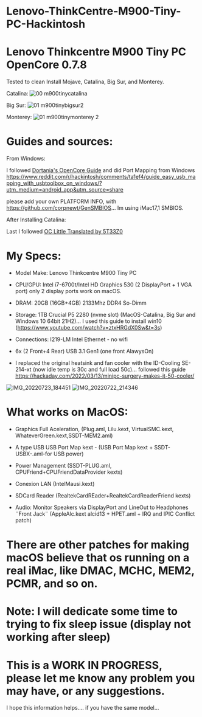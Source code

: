 # Lenovo-ThinkCentre-M900-Tiny-PC-Hackintosh

# Lenovo Thinkcentre M900 Tiny PC OpenCore 0.7.8

 

Tested to clean Install Mojave, Catalina, Big Sur, and Monterey.

Catalina:
![00 m900tinycatalina](https://user-images.githubusercontent.com/74636450/180625322-7ae9e0b4-417d-449e-a2ec-f17248c5d5e6.png)

Big Sur:
![01 m900tinybigsur2](https://user-images.githubusercontent.com/74636450/180625420-b50c4ef7-e666-4592-85dc-3fc29d6b20ee.png)

Monterey:
![01 m900tinymonterey 2](https://user-images.githubusercontent.com/74636450/180625421-6e476b95-a6d4-4b6a-b095-0a5a4e715df6.png)



# Guides and sources:

From Windows:

I followed [Dortania's OpenCore Guide](https://dortania.github.io/)
 and did Port Mapping from Windows https://www.reddit.com/r/hackintosh/comments/ta1ef4/guide_easy_usb_mapping_with_usbtoolbox_on_windows/?utm_medium=android_app&utm_source=share 

please add your own PLATFORM INFO, with https://github.com/corpnewt/GenSMBIOS... Im using iMac17,1 SMBIOS. 

After Installing Catalina:

Last I followed [OC Little Translated by 5T33Z0](https://github.com/5T33Z0/OC-Little-Translated)


# My Specs:

- Model Make: Lenovo Thinkcentre M900 Tiny PC

- CPU/GPU: Intel i7-6700t/Intel HD Graphics 530 (2 DisplayPort + 1 VGA port) only 2 display ports work on macOS.

- DRAM: 20GB (16GB+4GB) 2133Mhz DDR4 So-Dimm

- Storage: 1TB Crucial P5 2280 (nvme slot) (MacOS-Catalina, Big Sur and Windows 10 64bit 21H2)... 
I used this guide to install win10 (https://www.youtube.com/watch?v=ztxHRGdX0Sw&t=3s)

- Connections: I219-LM Intel Ethernet - no wifi

- 6x (2 Front+4 Rear) USB 3.1 Gen1 (one front AlawysOn)

- I replaced the original heatsink and fan cooler with the ID-Cooling SE-214-xt (now idle temp is 30c and full load 50c)... 
followed this guide https://hackaday.com/2022/03/13/minipc-surgery-makes-it-50-cooler/ 

![IMG_20220723_184451](https://user-images.githubusercontent.com/74636450/180625287-2f2fdefe-3229-4fc6-9710-48e455dea7ed.jpg)
![IMG_20220722_214346](https://user-images.githubusercontent.com/74636450/180625300-567f6312-f886-42ba-a08c-b04dd04a3306.jpg)


# What works on MacOS:


- Graphics Full Aceleration, (Plug.aml, Lilu.kext, VirtualSMC.kext, WhateverGreen.kext,SSDT-MEM2.aml)

- A type USB USB Port Map kext - (USB Port Map kext + SSDT-USBX-.aml-for USB power)

- Power Management (SSDT-PLUG.aml, CPUFriend+CPUFriendDataProvider kexts)

- Conexion LAN (IntelMausi.kext)

- SDCard Reader (RealtekCardREader+RealtekCardReaderFriend kexts)

- Audio: Monitor Speakers via DisplayPort and LineOut to Headphones ¨Front Jack¨ (AppleAlc.kext alcid13 + HPET.aml + IRQ and IPIC Conflict patch)


# There are other patches for making macOS believe that os running on a real iMac, like DMAC, MCHC, MEM2, PCMR, and so on.


# Note: I will dedicate some time to trying to fix sleep issue (display not working after sleep)


# This is a WORK IN PROGRESS, please let me know any problem you may have, or any suggestions.




I hope this information helps.... if you have the same model...
